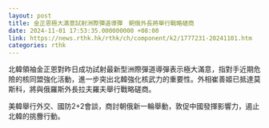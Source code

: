 ```yaml
---
layout: post
title: 金正恩極大滿意試射洲際彈道導彈　朝俄外長將舉行戰略磋商
date: 2024-11-01 17:53:35.000000000 +08:00
link: https://news.rthk.hk/rthk/ch/component/k2/1777231-20241101.htm
categories: rthk
---
```


北韓領袖金正恩對昨日成功試射最新型洲際彈道導彈表示極大滿意，指對手近期危險的核同盟強化活動，進一步突出北韓強化核武力的重要性。外相崔善姬已抵達莫斯科，將與俄羅斯外長拉夫羅夫舉行戰略磋商。

美韓舉行外交、國防2+2會談，商討朝俄新一輪舉動，敦促中國發揮影響力，遏止北韓的挑釁行動。
